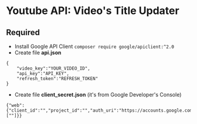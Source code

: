 # Youtube API: Video's Title Updater
## Required
- Install Google API Client `composer require google/apiclient:^2.0`
- Create file **api.json**
```
{
    "video_key":"YOUR_VIDEO_ID",
    "api_key":"API_KEY",
    "refresh_token":"REFRESH_TOKEN"
}
```
- Create file **client_secret.json** (it's from Google Developer's Console)
```
{"web":{"client_id":"","project_id":"","auth_uri":"https://accounts.google.com/o/oauth2/auth","token_uri":"https://oauth2.googleapis.com/token","auth_provider_x509_cert_url":"https://www.googleapis.com/oauth2/v1/certs","client_secret":"","redirect_uris":[""]}}
```
